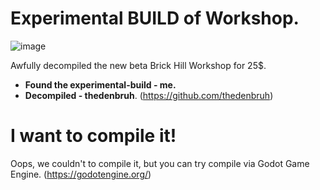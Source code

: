 # Experimental BUILD of Workshop.
![image](https://user-images.githubusercontent.com/83903792/182595889-7051752c-1689-40ce-afcc-3d4da2d3208e.png)

Awfully decompiled the new beta Brick Hill Workshop for 25$.

- **Found the experimental-build - me.**
- **Decompiled - thedenbruh**. (https://github.com/thedenbruh)

# I want to compile it!
Oops, we couldn't to compile it, but you can try compile via Godot Game Engine. (https://godotengine.org/)
